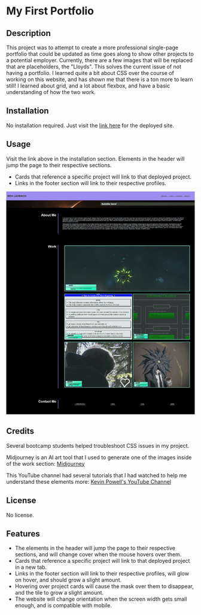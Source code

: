 # My First Portfolio

## Description

This project was to attempt to create a more professional single-page portfolio that could be updated as time goes along to show other projects to a potential employer. Currently, there are a few images that will be replaced that are placeholders, the "Lloyds". This solves the current issue of not having a portfolio. I learned quite a bit about CSS over the course of working on this website, and has shown me that there is a ton more to learn still! I learned about grid, and a lot about flexbox, and have a basic understanding of how the two work.

## Installation

No installation required. Just visit the [link here](https://blaubachs.github.io/my-portfolio/) for the deployed site.

## Usage

Visit the link above in the installation section. Elements in the header will jump the page to their respective sections. 
* Cards that reference a specific project will link to that deployed project. 
* Links in the footer section will link to their respective profiles.

![Screenshot-of-deployed-page](./assets/images/Ben-s-Portfolio.png)
## Credits

Several bootcamp students helped troubleshoot CSS issues in my project.

Midjourney is an AI art tool that I used to generate one of the images inside of the work section:
[Midjourney](https://www.midjourney.com)

This YouTube channel had several tutorials that I had watched to help me understand these elements more:
[Kevin Powell's YouTube Channel](https://www.youtube.com/channel/UCJZv4d5rbIKd4QHMPkcABCw)

## License

No license.

## Features

* The elements in the header will jump the page to their respective sections, and will change cover when the mouse hovers over them. 
* Cards that reference a specific project will link to that deployed project in a new tab.
* Links in the footer section will link to their respective profiles, will glow on hover, and should grow a slight amount.
* Hovering over project cards will cause the mask over them to disappear, and the tile to grow a slight amount.
* The website will change orientation when the screen width gets small enough, and is compatible with mobile.
